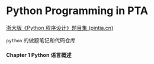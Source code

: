# Python Programming in PTA

[浙大版《Python 程序设计》题目集 (pintia.cn)](https://pintia.cn/problem-sets/1111652100718116864/exam/problems/type/7) 

`python` 的做题笔记和代码仓库

#### Chapter 1 Python 语言概述

